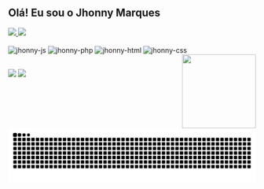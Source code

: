 ## Olá! Eu sou o Jhonny Marques

<div>
  <a href="https://github.com/Jhonnyrmarques">
    <img heigth="180em" src="https://github-readme-stats.vercel.app/api?username=Jhonnyrmarques&show_icons=true&theme=cobalt&include_all_commits=true&count_private=true"/>
    <img heigth="180em" src="https://github-readme-stats.vercel.app/api/top-langs/?username=Jhonnyrmarques&layout=compact&langs_count=16&theme=cobalt"/>
  </a>
</div>

<div style="display: inline_block"><br>
  <img align="center" alt="jhonny-js" height="30" width="40" src="https://cdn.jsdelivr.net/gh/devicons/devicon/icons/javascript/javascript-original.svg">
  <img align="center" alt="jhonny-php" height="30" width="40" src="https://cdn.jsdelivr.net/gh/devicons/devicon/icons/php/php-original.svg">
  <img align="center" alt="jhonny-html" height="30" width="40" src="https://cdn.jsdelivr.net/gh/devicons/devicon/icons/html5/html5-original.svg">
  <img align="center" alt="jhonny-css" height="30" width="40" src="https://cdn.jsdelivr.net/gh/devicons/devicon/icons/css3/css3-original.svg">
  <img align="right" height="150" width="150" src="https://user-images.githubusercontent.com/50273682/137771180-1bff9f20-029c-4ec0-b68d-66f76fb11300.gif">

 </div>
 
 ##
 
 <div>
  <a href="https://mail.google.com/mail/u/0/#inbox" target="_blank"><img src="https://img.shields.io/badge/Gmail-D14836?style=for-the-badge&logo=gmail&logoColor=white"       target="blank"></a>
   <a href="https://www.linkedin.com/in/jhonny-marques/" target="_blank"><img src="https://img.shields.io/badge/LinkedIn-0077B5?style=for-the-badge&logo=linkedin&logoColor=white" target="blank"></a>
 </div>
 
 ![Snake animation](https://github.com/Jhonnyrmarques/Jhonnyrmarques/blob/output/github-contribution-grid-snake.svg)

